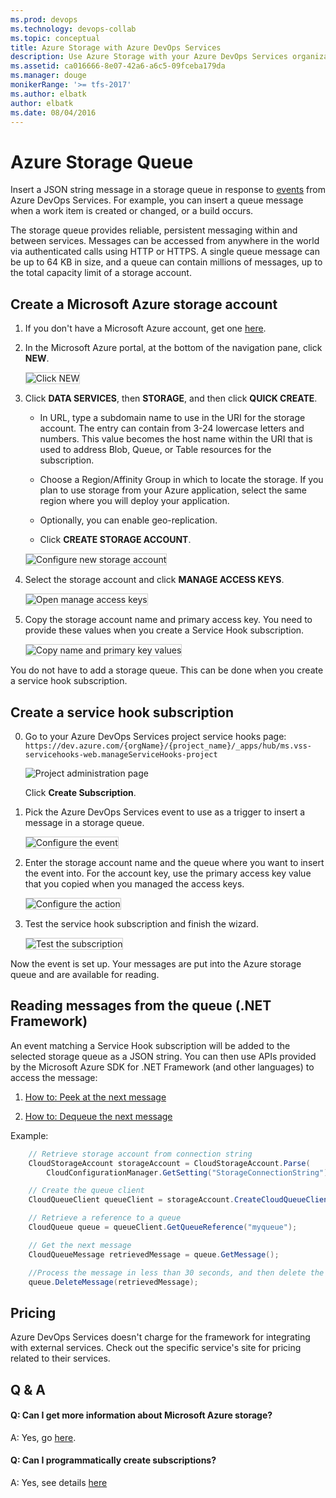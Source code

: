 ```yaml
---
ms.prod: devops
ms.technology: devops-collab
ms.topic: conceptual
title: Azure Storage with Azure DevOps Services
description: Use Azure Storage with your Azure DevOps Services organization
ms.assetid: ca016666-8e07-42a6-a6c5-09fceba179da
ms.manager: douge
monikerRange: '>= tfs-2017'
ms.author: elbatk
author: elbatk
ms.date: 08/04/2016
---
```


# Azure Storage Queue

Insert a JSON string message in a storage queue in response to
[events](../events.md) from Azure DevOps Services.
For example, you can insert a queue message when a work item is created or changed, or a build occurs.

The storage queue provides reliable, persistent messaging within and between services.
Messages can be accessed from anywhere in the world via authenticated calls using HTTP or HTTPS.
A single queue message can be up to 64 KB in size,
and a queue can contain millions of messages, up to the total capacity limit of a storage account. 

## Create a Microsoft Azure storage account

1. If you don't have a Microsoft Azure account, get one [here](http://azure.microsoft.com/).

2. In the Microsoft Azure portal, at the bottom of the navigation pane, click **NEW**.

   <img alt="Click NEW" src="./_img/azure-storage/new.png" style="border: 1px solid #CCCCCC" />

3. Click **DATA SERVICES**, then **STORAGE**, and then click **QUICK CREATE**.

   - In URL, type a subdomain name to use in the URI for the storage account.
    The entry can contain from 3-24 lowercase letters and numbers.
    This value becomes the host name within the URI that is used
    to address Blob, Queue, or Table resources for the subscription.

   - Choose a Region/Affinity Group in which to locate the storage.
    If you plan to use storage from your Azure application,
    select the same region where you will deploy your application.

   - Optionally, you can enable geo-replication.

   - Click **CREATE STORAGE ACCOUNT**.

   <img alt="Configure new storage account" src="./_img/azure-storage/create-storage-account.png" style="border: 1px solid #CCCCCC" />

4. Select the storage account and click **MANAGE ACCESS KEYS**.

   <img alt="Open manage access keys" src="./_img/azure-storage/manage-access-keys.png" style="border: 1px solid #CCCCCC" />

5. Copy the storage account name and primary access key.
You need to provide these values when you create a Service Hook subscription.

   <img alt="Copy name and primary key values" src="./_img/azure-storage/access-keys.png" style="border: 1px solid #CCCCCC" />

You do not have to add a storage queue.
This can be done when you create a service hook subscription.

## Create a service hook subscription

0. Go to your Azure DevOps Services project service hooks page: `https://dev.azure.com/{orgName}/{project_name}/_apps/hub/ms.vss-servicehooks-web.manageServiceHooks-project`

	![Project administration page](./_img/add-service-hook.png)

	Click **Create Subscription**.

3. Pick the Azure DevOps Services event to use as a trigger to insert a message in a storage queue.

   <img alt="Configure the event" src="./_img/azure-storage/configure-event.png" style="border: 1px solid #CCCCCC" />

4. Enter the storage account name and the queue where you want to insert the event into. For the account key, use the primary access key value that you copied when you managed the access keys.

   <img alt="Configure the action" src="./_img/azure-storage/configure-action.png" style="border: 1px solid #CCCCCC" />

5. Test the service hook subscription and finish the wizard.

   <img alt="Test the subscription" src="./_img/azure-storage/test.png" style="border: 1px solid #CCCCCC" />

Now the event is set up.
Your messages are put into the Azure storage queue and are available for reading.

## Reading messages from the queue (.NET Framework)

An event matching a Service Hook subscription will be added
to the selected storage queue as a JSON string.
You can then use APIs provided by the Microsoft Azure SDK
for .NET Framework (and other languages) to access the message:

1. [How to: Peek at the next message](http://www.windowsazure.com/develop/net/how-to-guides/queue-service/#peek-message)

2. [How to: Dequeue the next message](http://www.windowsazure.com/develop/net/how-to-guides/queue-service/#get-message)

Example:

```csharp
    // Retrieve storage account from connection string
    CloudStorageAccount storageAccount = CloudStorageAccount.Parse(
        CloudConfigurationManager.GetSetting("StorageConnectionString"));

    // Create the queue client
    CloudQueueClient queueClient = storageAccount.CreateCloudQueueClient();

    // Retrieve a reference to a queue
    CloudQueue queue = queueClient.GetQueueReference("myqueue");

    // Get the next message
    CloudQueueMessage retrievedMessage = queue.GetMessage();

    //Process the message in less than 30 seconds, and then delete the message
    queue.DeleteMessage(retrievedMessage);
```

## Pricing
Azure DevOps Services doesn't charge for the framework for integrating with external services. Check out the specific service's site
for pricing related to their services. 

## Q & A

<!-- BEGINSECTION class="m-qanda" -->

#### Q: Can I get more information about Microsoft Azure storage?

A: Yes, go [here](/azure/storage/queues/storage-dotnet-how-to-use-queues).

#### Q: Can I programmatically create subscriptions?

A: Yes, see details [here](../create-subscription.md)

<!-- ENDSECTION -->